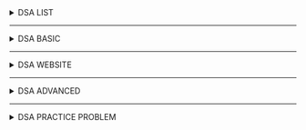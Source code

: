 <details> <summary> DSA LIST </summary>
  
  <br/>
  
 * [log2base2](https://log2base2.com/dsa?utm_src=youtube&utm_target=ydsarecall&gclid=Cj0KCQjwtsv7BRCmARIsANu-CQd29WxR72bpTKnwUWsdIBt0xJ84vPB5ltV5lqpFyiI5DNji8-QSXdAaAjDLEALw_wcB)
 * [Algorithm List and Technique List](https://github.com/hasancse91/Programming-Problem-In-Bengali/blob/master/Algorithm%20and%20Programming%20Technique%20Link.md)
 * [Algorithms required to solve all problems](https://www.quora.com/What-are-the-algorithms-required-to-solve-all-problems-using-C++-in-any-competitive-coding-contest)
  
</details>

---

<details> <summary> DSA BASIC </summary>
  
 <br/>

* [DSA-Training-2021](https://github.com/crux-bphc/DSA-Training-2021)
* [Hackerearth Competitive Programming](https://www.hackerearth.com/getstarted-competitive-programming/)
* [Summer-Group-2021](https://github.com/crux-bphc/CC-Summer-Group-2021)
* [Beginner Topics](https://github.com/the-hyp0cr1t3/CC/tree/master/Beginner%20Topics)
* [CUET Syllabus](https://drive.google.com/file/d/1JGNeGPyzaLTuw_F1DxlldjMbXBxX-3fG/view?usp=sharing)
* [Competitive Programmer’s Handbook](https://drive.google.com/file/d/1CSTWYKO5GxawqVAU2PNCFc3eeapngo1v/view?usp=sharing)
* [Abdul Bari](https://www.youtube.com/watch?v=0IAPZzGSbME&list=PLDN4rrl48XKpZkf03iYFl-O29szjTrs_O)
* [Jenny's lectures CS/IT NET&JRF](https://www.youtube.com/watch?v=AT14lCXuMKI&list=PLdo5W4Nhv31bbKJzrsKfMpo_grxuLl8LU)
* [Geeksforgeeks Competitive Programming – A Complete Guide](https://www.geeksforgeeks.org/competitive-programming-a-complete-guide/)
* [Colin Galen Cp road-map](https://docs.google.com/document/d/1-7Co93b504uyXyMjjE8bnLJP3d3QXvp_m1UjvbvdR2Y/edit)
* [Bro Coders DSA](https://www.youtube.com/c/BroCoders/playlists) 
* [Code NCode DSA](https://www.youtube.com/c/CodeNCode/playlists) 
* [wrong submission DSA](https://www.youtube.com/channel/UC3Jjc7x00HFheNogxCTghow/playlists)
* [simplilearn](https://www.simplilearn.com/tutorials/data-structure-tutorial)
* [codesdope](https://www.codesdope.com/course/algorithms-introduction/)
  
</details>

---

<details> <summary> DSA WEBSITE </summary>
  
 <br/>
  
* [Hackerearth DSA](https://www.hackerearth.com/practice/)
* [Programiz DSA](https://www.programiz.com/dsa)
* [Geeksforgeeks DS](https://www.geeksforgeeks.org/data-structures/?ref=grb) / [Geeksforgeeks Algo](https://www.geeksforgeeks.org/fundamentals-of-algorithms/?ref=shm)
* [Javatpoint DS](https://www.javatpoint.com/data-structure-tutorial) / [Javatpoint Algo](https://www.javatpoint.com/daa-tutorial)
* [Tutorialspoint](https://www.tutorialspoint.com/data_structures_algorithms/asymptotic_analysis.htm)
* [Studytonight](https://www.studytonight.com/data-structures/introduction-to-sorting)

</details>

---

<details> <summary> DSA ADVANCED </summary>
  
 <br/>

* [শাফায়েতের ব্লগ](https://www.shafaetsplanet.com/)
* [Codeforces Catalog](https://codeforces.com/catalog)
* [ShahjalalShohag](https://github.com/PaponAhasan/Competitive-Programming-A-Complete-Guideline#what-is-competitive-programmingcp)
* [CP-Algorithms](https://cp-algorithms.com/index.html)
* [CodeChef_01](https://www.codechef.com/certification/data-structures-and-algorithms/prepare) / [CodeChef_02](https://drive.google.com/file/d/1gGmkLmIo8vetRUEOuyDgTANVSZCZ3HgevTm9T8tsG-R5smhfsJKsCVZsMB3u7KJ1cKM4XdNW-ZqVXZOE/view)
* [Abinash's blog](https://codeforces.com/blog/entry/13529)
* [Algorithm and programming Technique list](https://github.com/hasancse91/Programming-Problem-In-Bengali/blob/master/Algorithm%2C%20Data%20Structure%20Programming%20Technique%20List%20with%20LINKS.md)
* [বাংলায় প্রোগ্রামিং রিসোর্সসমূহ](https://github.com/me-shaon/bangla-programming-resources)
* [CodeChef DSA](https://discuss.codechef.com/t/data-structures-and-algorithms/6599)
* [Programming Camp Syllabus](https://docs.google.com/document/d/1_dc3Ifg7Gg1LxhiqMMmE9UbTsXpdRiYh4pKILYG2eA4/edit)
* [Codeforces - An awesome list for competitive programming!](https://codeforces.com/blog/entry/23054?)
* [Topcoder - COMPETITIVE PROGRAMMING](https://www.topcoder.com/thrive/tracks?track=Competitive%20Programming)
  
  
</details>

---

<details> <summary> DSA PRACTICE PROBLEM </summary>
  
 <br/>
  
* [Geeksforgeeks](https://practice.geeksforgeeks.org/)
* [CSES](https://cses.fi/problemset/)
* [Leetcode](https://leetcode.com/explore/learn/)
* [Shahjalalshohag Topic](https://blog.shahjalalshohag.com/topic-list/)
* [Leetcode Problemset](https://leetcode.com/problemset/all/)
* [Codechef Problem](https://www.codechef.com/LEARNDSA?itm_medium=navmenu&itm_campaign=learndsa)
* [Hackerearth](https://www.hackerearth.com/practice/notes/getting-started-with-the-sport-of-programming/)
* [CC/CSES/](https://github.com/the-hyp0cr1t3/CC/tree/master/CSES)
* [Codechef 3to4star](https://www.codechef.com/learning/3to4star/register)
* [Learning Camps](https://www.codechef.com/learning?itm_medium=navmenu&itm_campaign=learncp)
* [CSES problemset](https://cses.fi/problemset/list/)
* [CodeChef Youtube](https://www.youtube.com/c/CodeChef1/playlists)
* [Codechef Practice](https://www.codechef.com/practice?page=0&limit=20&sort_by=difficulty_rating&sort_order=asc&search=&start_rating=0&end_rating=999&topic=Binary+Search)
* [AtCoder Problems](https://kenkoooo.com/atcoder#/table//)
  
</details>

